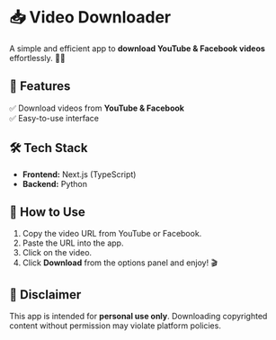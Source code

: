 # 📥 Video Downloader  

A simple and efficient app to **download YouTube & Facebook videos** effortlessly. 🎥✨  

## 🚀 Features  
✅ Download videos from **YouTube & Facebook**  
✅ Easy-to-use interface  

## 🛠 Tech Stack  
- **Frontend:** Next.js (TypeScript)  
- **Backend:** Python  

## 🔧 How to Use  
1. Copy the video URL from YouTube or Facebook.  
2. Paste the URL into the app.  
3. Click on the video.  
4. Click **Download** from the options panel and enjoy! 🎬  

## 📌 Disclaimer  
This app is intended for **personal use only**. Downloading copyrighted content without permission may violate platform policies.  
